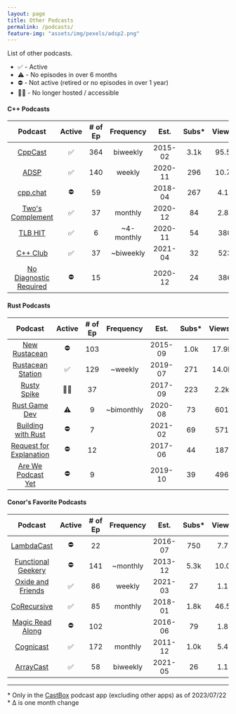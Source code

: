 ```yaml
---
layout: page
title: Other Podcasts
permalink: /podcasts/
feature-img: "assets/img/pexels/adsp2.png"
---
```


List of other podcasts.

* ✅ - Active
* ⚠️ - No episodes in over 6 months
* ⛔ - Not active (retired or no episodes in over 1 year)
* 🏴‍☠️ - No longer hosted / accessible

#### C++ Podcasts 

|                          Podcast                           | Active | # of Ep | Frequency  |  Est.   | Subs* | Views* | Sub Δ | Views Δ |
| :--------------------------------------------------------: | :----: | :-----: | :--------: | :-----: | :---: | :----: | :---: | :-----: |
|              [CppCast](https://cppcast.com/)               |   ✅    |   364   |  biweekly  | 2015-02 | 3.1k  | 95.5k  | +100  |  +500   |
|            [ADSP](https://adspthepodcast.com/)             |   ✅    |   140   |   weekly   | 2020-11 |  296  | 10.7k  |  +6   |  +300   |
|               [cpp.chat](https://cpp.chat/)                |   ⛔    |   59    |            | 2018-04 |  267  |  4.1k  |   -   |    -    |
|    [Two's Complement](https://www.twoscomplement.org/)     |   ✅    |   37    |  monthly   | 2020-12 |  84   |  2.8k  |  +1   |  +100   |
|                [TLB HIT](https://tlbh.it/)                 |   ✅    |    6    | ~4-monthly | 2020-11 |  54   |  380   |   -   |   +2    |
|              [C++ Club](https://cppclub.uk/)               |   ✅    |   37    | ~biweekly  | 2021-04 |  32   |  523   |  +2   |   +8    |
| [No Diagnostic Required](https://nodiagnosticrequired.tv/) |   ⛔    |   15    |            | 2020-12 |  24   |  386   |   -   |    -    |

#### Rust Podcasts

|                                    Podcast                                    | Active | # of Ep | Frequency  |  Est.   | Subs* | Views* | Sub Δ | Views Δ |
| :---------------------------------------------------------------------------: | :----: | :-----: | :--------: | :-----: | :---: | :----: | :---: | :-----: |
|                  [New Rustacean](https://newrustacean.com/)                   |   ⛔    |   103   |            | 2015-09 | 1.0k  | 17.9k  |   -   |    -    |
|              [Rustacean Station](https://rustacean-station.org/)              |   ✅    |   129   |  ~weekly   | 2019-07 |  271  | 14.0k  |  +4   |  +300   |
|               [Rusty Spike](https://twitter.com/rustyspikecast)               |   🏴‍☠️   |   37    |            | 2017-09 |  223  |  2.2k  |   -   |    -    |
|                   [Rust Game Dev](https://rustgamedev.com/)                   |   ⚠️    |    9    | ~bimonthly | 2020-08 |  73   |  601   |   -   |    -    |
|          [Building with Rust](https://anchor.fm/building-with-rust)           |   ⛔    |    7    |            | 2021-02 |  69   |  571   |   -   |    -    |
| [Request for Explanation](https://request-for-explanation.github.io/podcast/) |   ⛔    |   12    |            | 2017-06 |  44   |  187   |   -   |    -    |
|         [Are We Podcast Yet](https://soundcloud.com/arewepodcastyet)          |   ⛔    |    9    |            | 2019-10 |  39   |  496   |   -   |    -    |

#### Conor's Favorite Podcasts

|                                Podcast                                 | Active | # of Ep | Frequency |  Est.   | Subs* | Views* | Sub Δ | Views Δ |
| :--------------------------------------------------------------------: | :----: | :-----: | :-------: | :-----: | :---: | :----: | :---: | :-----: |
|            [LambdaCast](https://soundcloud.com/lambda-cast)            |   ⛔    |   22    |           | 2016-07 |  750  |  7.7k  |   -   |    -    |
|        [Functional Geekery](https://www.functionalgeekery.com/)        |   ⛔    |   141   | ~monthly  | 2013-12 | 5.3k  | 10.0k  |   -   |  +100   |
| [Oxide and Friends](https://oxide.computer/podcasts/oxide-and-friends) |   ✅    |   86    |  weekly   | 2021-03 |  27   |  1.1k  |  +2   |  +131   |
|                [CoRecursive](https://corecursive.com/)                 |   ✅    |   85    |  monthly  | 2018-01 | 1.8k  | 46.5k  |   -   |  +500   |
|           [Magic Read Along](http://www.magicreadalong.com/)           |   ⛔    |   102   |           | 2016-06 |  79   |  1.8k  |   -   |    -    |
|      [Cognicast](https://www.cognitect.com/cognicast/index.html)       |   ✅    |   172   |  monthly  | 2011-12 | 1.0k  |  5.4k  |   -   |  +100   |
|                [ArrayCast](https://www.arraycast.com/)                 |   ✅    |   58    | biweekly  | 2021-05 |  26   |  1.1k  |   -   |    -    |

----

\* Only in the [CastBox](https://castbox.fm/) podcast app (excluding other apps) as of 2023/07/22
<br>\* Δ is one month change